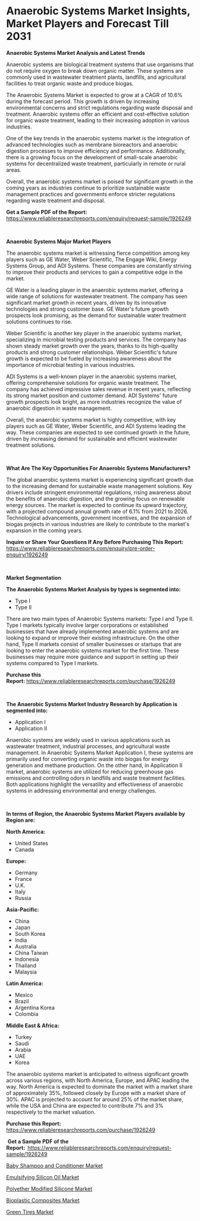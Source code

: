 <p><h1>Anaerobic Systems Market Insights, Market Players and Forecast Till 2031</h1></p><p><strong>Anaerobic Systems Market Analysis and Latest Trends</strong></p>
<p><p>Anaerobic systems are biological treatment systems that use organisms that do not require oxygen to break down organic matter. These systems are commonly used in wastewater treatment plants, landfills, and agricultural facilities to treat organic waste and produce biogas.</p><p>The Anaerobic Systems Market is expected to grow at a CAGR of 10.6% during the forecast period. This growth is driven by increasing environmental concerns and strict regulations regarding waste disposal and treatment. Anaerobic systems offer an efficient and cost-effective solution for organic waste treatment, leading to their increasing adoption in various industries.</p><p>One of the key trends in the anaerobic systems market is the integration of advanced technologies such as membrane bioreactors and anaerobic digestion processes to improve efficiency and performance. Additionally, there is a growing focus on the development of small-scale anaerobic systems for decentralized waste treatment, particularly in remote or rural areas.</p><p>Overall, the anaerobic systems market is poised for significant growth in the coming years as industries continue to prioritize sustainable waste management practices and governments enforce stricter regulations regarding waste treatment and disposal.</p></p>
<p><strong>Get a Sample PDF of the Report:&nbsp;</strong> <a href="https://www.reliableresearchreports.com/enquiry/request-sample/1926249">https://www.reliableresearchreports.com/enquiry/request-sample/1926249</a></p>
<p>&nbsp;</p>
<p><strong>Anaerobic Systems Major Market Players</strong></p>
<p><p>The anaerobic systems market is witnessing fierce competition among key players such as GE Water, Weber Scientific, The Engage Wiki, Energy Systems Group, and ADI Systems. These companies are constantly striving to improve their products and services to gain a competitive edge in the market.</p><p>GE Water is a leading player in the anaerobic systems market, offering a wide range of solutions for wastewater treatment. The company has seen significant market growth in recent years, driven by its innovative technologies and strong customer base. GE Water's future growth prospects look promising, as the demand for sustainable water treatment solutions continues to rise.</p><p>Weber Scientific is another key player in the anaerobic systems market, specializing in microbial testing products and services. The company has shown steady market growth over the years, thanks to its high-quality products and strong customer relationships. Weber Scientific's future growth is expected to be fueled by increasing awareness about the importance of microbial testing in various industries.</p><p>ADI Systems is a well-known player in the anaerobic systems market, offering comprehensive solutions for organic waste treatment. The company has achieved impressive sales revenue in recent years, reflecting its strong market position and customer demand. ADI Systems' future growth prospects look bright, as more industries recognize the value of anaerobic digestion in waste management.</p><p>Overall, the anaerobic systems market is highly competitive, with key players such as GE Water, Weber Scientific, and ADI Systems leading the way. These companies are expected to see continued growth in the future, driven by increasing demand for sustainable and efficient wastewater treatment solutions.</p></p>
<p>&nbsp;</p>
<p><strong>What Are The Key Opportunities For Anaerobic Systems Manufacturers?</strong></p>
<p><p>The global anaerobic systems market is experiencing significant growth due to the increasing demand for sustainable waste management solutions. Key drivers include stringent environmental regulations, rising awareness about the benefits of anaerobic digestion, and the growing focus on renewable energy sources. The market is expected to continue its upward trajectory, with a projected compound annual growth rate of 6.1% from 2021 to 2026. Technological advancements, government incentives, and the expansion of biogas projects in various industries are likely to contribute to the market's expansion in the coming years.</p></p>
<p><strong>Inquire or Share Your Questions If Any Before Purchasing This Report:</strong> <a href="https://www.reliableresearchreports.com/enquiry/pre-order-enquiry/1926249">https://www.reliableresearchreports.com/enquiry/pre-order-enquiry/1926249</a></p>
<p>&nbsp;</p>
<p><strong>Market Segmentation</strong></p>
<p><strong>The Anaerobic Systems Market Analysis by types is segmented into:</strong></p>
<p><ul><li>Type I</li><li>Type II</li></ul></p>
<p><p>There are two main types of Anaerobic Systems markets: Type I and Type II. Type I markets typically involve larger corporations or established businesses that have already implemented anaerobic systems and are looking to expand or improve their existing infrastructure. On the other hand, Type II markets consist of smaller businesses or startups that are looking to enter the anaerobic systems market for the first time. These businesses may require more guidance and support in setting up their systems compared to Type I markets.</p></p>
<p><strong>Purchase this Report:&nbsp;</strong><a href="https://www.reliableresearchreports.com/purchase/1926249">https://www.reliableresearchreports.com/purchase/1926249</a></p>
<p>&nbsp;</p>
<p><strong>The Anaerobic Systems Market Industry Research by Application is segmented into:</strong></p>
<p><ul><li>Application I</li><li>Application II</li></ul></p>
<p><p>Anaerobic systems are widely used in various applications such as wastewater treatment, industrial processes, and agricultural waste management. In Anaerobic Systems Market Application I, these systems are primarily used for converting organic waste into biogas for energy generation and methane production. On the other hand, in Application II market, anaerobic systems are utilized for reducing greenhouse gas emissions and controlling odors in landfills and waste treatment facilities. Both applications highlight the versatility and effectiveness of anaerobic systems in addressing environmental and energy challenges.</p></p>
<p>&nbsp;</p>
<p><strong>In terms of Region, the Anaerobic Systems Market Players available by Region are:</strong></p>
<p>
    <p> <strong> North America: </strong>
        <ul>
            <li>United States</li>
            <li>Canada</li>
        </ul>
        </p> 
    <p> <strong> Europe: </strong>
        <ul>
            <li>Germany</li>
            <li>France</li>
            <li>U.K.</li>
            <li>Italy</li>
            <li>Russia</li>
        </ul>
        </p> 
    <p> <strong> Asia-Pacific: </strong>
        <ul>
            <li>China</li>
            <li>Japan</li>
            <li>South Korea</li>
            <li>India</li>
            <li>Australia</li>
            <li>China Taiwan</li>
            <li>Indonesia</li>
            <li>Thailand</li>
            <li>Malaysia</li>
        </ul>
        </p> 
    <p> <strong> Latin America: </strong>
        <ul>
            <li>Mexico</li>
            <li>Brazil</li>
            <li>Argentina Korea</li>
            <li>Colombia</li>
        </ul>
        </p> 
    <p> <strong> Middle East & Africa: </strong>
        <ul>
            <li>Turkey</li>
            <li>Saudi</li>
            <li>Arabia</li>
            <li>UAE</li>
            <li>Korea</li>
        </ul>
    </p>
    </p>
<p><p>The anaerobic systems market is anticipated to witness significant growth across various regions, with North America, Europe, and APAC leading the way. North America is expected to dominate the market with a market share of approximately 35%, followed closely by Europe with a market share of 30%. APAC is projected to account for around 25% of the market share, while the USA and China are expected to contribute 7% and 3% respectively to the market valuation.</p></p>
<p><strong>Purchase this Report: </strong><a href="https://www.reliableresearchreports.com/purchase/1926249">https://www.reliableresearchreports.com/purchase/1926249</a></p>
<p>&nbsp;<strong>Get a Sample PDF of the Report:&nbsp;&nbsp;</strong><a href="https://www.reliableresearchreports.com/enquiry/request-sample/1926249">https://www.reliableresearchreports.com/enquiry/request-sample/1926249</a></p>
<p><strong></strong></p>
<p><p><a href="https://cat-emmental-94b.notion.site/Baby-Shampoo-and-Conditioner-Market-Size-Growing-and-Forecasted-for-period-from-2024-2031-and-prov-d6ae7dd70f8c4e11a47e71705f7ba185">Baby Shampoo and Conditioner Market</a></p><p><a href="https://view.publitas.com/reportprime-1/emulsifying-silicon-oil-market-size-growth-and-forecast-from-2024-2031/">Emulsifying Silicon Oil Market</a></p><p><a href="https://view.publitas.com/reportprime-1/polyether-modified-silicone-market-insights-market-players-and-forecast-till-2031/">Polyether Modified Silicone Market</a></p><p><a href="https://silk-columnist-571.notion.site/Bioplastic-Composites-Market-Size-Growing-and-Forecasted-for-period-from-2024-2031-and-provides-co-8d859028f87741c487a267920692d83d">Bioplastic Composites Market</a></p><p><a href="https://cat-emmental-94b.notion.site/Green-Tires-Market-Growth-Market-Trends-COVID-19-Impact-and-Forecasts-for-period-from-2024-2031-e472b082dc8b4d12918d99187d84a37e">Green Tires Market</a></p></p>